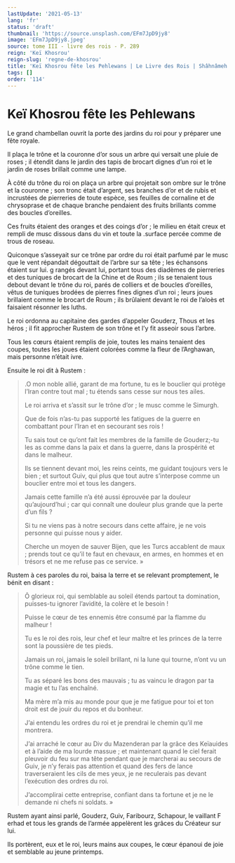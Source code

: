 ```yaml
---
lastUpdate: '2021-05-13'
lang: 'fr'
status: 'draft'
thumbnail: 'https://source.unsplash.com/EFm7JpD9jy8'
image: 'EFm7JpD9jy8.jpeg'
source: tome III - livre des rois - P. 289
reign: 'Keï Khosrou'
reign-slug: 'regne-de-khosrou'
title: 'Keï Khosrou fête les Pehlewans | Le Livre des Rois | Shâhnâmeh'
tags: []
order: '114'
---
```


<!-- LTeX: language=fr -->

# Keï Khosrou fête les Pehlewans

Le grand chambellan ouvrit la porte des jardins du roi pour y préparer une fête royale.

Il plaça le trône et la couronne d’or sous un arbre qui versait une pluie de roses ; il étendit dans le jardin des tapis de brocart dignes d’un roi et le jardin de roses brillait comme une lampe.

À côté du trône du roi on plaça un arbre qui projetait son ombre sur le trône et la couronne ; son tronc était d’argent, ses branches d’or et de rubis et incrustées de pierreries de toute espèce, ses feuilles de cornaline et de chrysoprase et de chaque branche pendaient des fruits brillants comme des boucles d’oreilles.

Ces fruits étaient des oranges et des coings d’or ; le milieu en était creux et rempli de musc dissous dans du vin et toute la .surface percée comme de trous de roseau.

Quiconque s’asseyait sur ce trône par ordre du roi était parfumé par le musc que le vent répandait dégouttait de l’arbre sur sa tête ; les échansons étaient sur lui. g rangés devant lui, portant tous des diadèmes de pierreries et des tuniques de brocart de la Chine et de Roum ; ils se tenaient tous debout devant le trône du roi, parés de colliers et de boucles d’oreilles, vêtus de tuniques brodées de pierres fines dignes d’un roi ; leurs joues brillaient comme le brocart de Roum ; ils brûlaient devant le roi de l’aloès et faisaient résonner les luths.

Le roi ordonna au capitaine des gardes d’appeler Gouderz, Thous et les héros ; il fit approcher Rustem de son trône et l’y fit asseoir sous l’arbre.

Tous les cœurs étaient remplis de joie, toutes les mains tenaient des coupes, toutes les joues étaient colorées comme la fleur de l’Arghawan, mais personne n’était ivre.

Ensuite le roi dit à Rustem :

> .O mon noble allié, garant de ma fortune, tu es le bouclier qui protège l’Iran contre tout mal ; tu étends sans cesse sur nous tes ailes.
>
> Le roi arriva et s’assit sur le trône d’or ; le musc comme le Simurgh.
>
> Que de fois n’as-tu pas supporté les fatigues de la guerre en combattant pour l’Iran et en secourant ses rois !
>
> Tu sais tout ce qu’ont fait les membres de la famille de Gouderz;-tu les as comme dans la paix et dans la guerre, dans la prospérité et dans le malheur.
>
> Ils se tiennent devant moi, les reins ceints, me guidant toujours vers le bien ; et surtout Guiv, qui plus que tout autre s’interpose comme un bouclier entre moi et tous les dangers.
>
> Jamais cette famille n’a été aussi éprouvée par la douleur qu’aujourd’hui ; car qui connaît une douleur plus grande que la perte d’un fils ?
>
> Si tu ne viens pas à notre secours dans cette affaire, je ne vois personne qui puisse nous y aider.
>
> Cherche un moyen de sauver Bijen, que les Turcs accablent de maux ; prends tout ce qu’il te faut en chevaux, en armes, en hommes et en trésors et ne me refuse pas ce service. »

Rustem à ces paroles du roi, baisa la terre et se relevant promptement, le bénit en disant :

> Ô glorieux roi, qui semblable au soleil étends partout ta domination, puisses-tu ignorer l’avidité, la colère et le besoin !
>
> Puisse le cœur de tes ennemis être consumé par la flamme du malheur !
>
> Tu es le roi des rois, leur chef et leur maître et les princes de la terre sont la poussière de tes pieds.
>
> Jamais un roi, jamais le soleil brillant, ni la lune qui tourne, n’ont vu un trône comme le tien.
>
> Tu as séparé les bons des mauvais ; tu as vaincu le dragon par ta magie et tu l’as enchaîné.
>
> Ma mère m’a mis au monde pour que je me fatigue pour toi et ton droit est de jouir du repos et du bonheur.
>
> J’ai entendu les ordres du roi et je prendrai le chemin qu’il me montrera.
>
> J’ai arraché le cœur au Div du Mazenderan par la grâce des Keïauides et à l’aide de ma lourde massue ; et maintenant quand le ciel ferait pleuvoir du feu sur ma tête pendant que je marcherai au secours de Guiv, je n’y ferais pas attention et quand des fers de lance traverseraient les cils de mes yeux, je ne reculerais pas devant l’exécution des ordres du roi.
>
> J’accomplirai cette entreprise, confiant dans ta fortune et je ne le demande ni chefs ni soldats. »

Rustem ayant ainsi parlé, Gouderz, Guiv, Faribourz, Schapour, le vaillant F erhad et tous les grands de l’armée appelèrent les grâces du Créateur sur lui.

Ils portèrent, eux et le roi, leurs mains aux coupes, le cœur épanoui de joie et semblable au jeune printemps.

